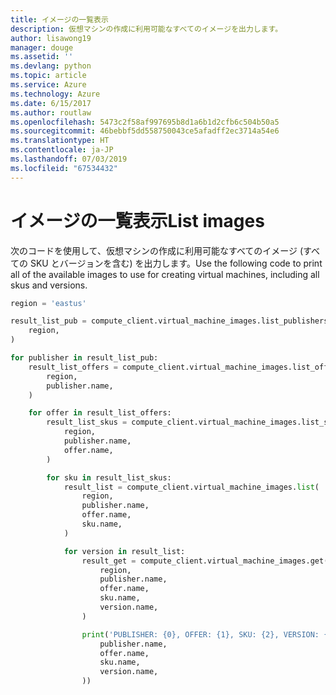 ```yaml
---
title: イメージの一覧表示
description: 仮想マシンの作成に利用可能なすべてのイメージを出力します。
author: lisawong19
manager: douge
ms.assetid: ''
ms.devlang: python
ms.topic: article
ms.service: Azure
ms.technology: Azure
ms.date: 6/15/2017
ms.author: routlaw
ms.openlocfilehash: 5473c2f58af997695b8d1a6b1d2cfb6c504b50a5
ms.sourcegitcommit: 46bebbf5dd558750043ce5afadff2ec3714a54e6
ms.translationtype: HT
ms.contentlocale: ja-JP
ms.lasthandoff: 07/03/2019
ms.locfileid: "67534432"
---
```

# <a name="list-images"></a><span data-ttu-id="5e7a1-103">イメージの一覧表示</span><span class="sxs-lookup"><span data-stu-id="5e7a1-103">List images</span></span>

<span data-ttu-id="5e7a1-104">次のコードを使用して、仮想マシンの作成に利用可能なすべてのイメージ (すべての SKU とバージョンを含む) を出力します。</span><span class="sxs-lookup"><span data-stu-id="5e7a1-104">Use the following code to print all of the available images to use for creating virtual machines, including all skus and versions.</span></span>

```python
region = 'eastus'

result_list_pub = compute_client.virtual_machine_images.list_publishers(
    region,
)

for publisher in result_list_pub:
    result_list_offers = compute_client.virtual_machine_images.list_offers(
        region,
        publisher.name,
    )

    for offer in result_list_offers:
        result_list_skus = compute_client.virtual_machine_images.list_skus(
            region,
            publisher.name,
            offer.name,
        )

        for sku in result_list_skus:
            result_list = compute_client.virtual_machine_images.list(
                region,
                publisher.name,
                offer.name,
                sku.name,
            )

            for version in result_list:
                result_get = compute_client.virtual_machine_images.get(
                    region,
                    publisher.name,
                    offer.name,
                    sku.name,
                    version.name,
                )

                print('PUBLISHER: {0}, OFFER: {1}, SKU: {2}, VERSION: {3}'.format(
                    publisher.name,
                    offer.name,
                    sku.name,
                    version.name,
                ))
```
